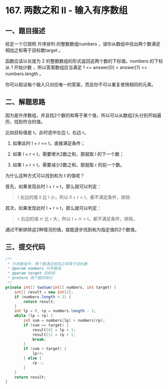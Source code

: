 # 167. 两数之和 II - 输入有序数组

## 一、题目描述

给定一个已按照 升序排列 的整数数组numbers ，请你从数组中找出两个数满足相加之和等于目标数target 。

函数应该以长度为 2 的整数数组的形式返回这两个数的下标值。numbers 的下标 从 1 开始计数 ，所以答案数组应当满足 1 <= answer[0] < answer[1] <= numbers.length 。

你可以假设每个输入只对应唯一的答案，而且你不可以重复使用相同的元素。

## 二、解题思路

因为是升序数组，并且找2个数的和等于某个值，所以可以从数组2头分别开始遍历，找到符合的值。

比如目标值是 t，此时选中左边 l，右边 r。

1. 如果此时 l + r == t，直接满足条件；

2. 如果 l + r < t，需要增大2数之和，那就取 l 的下一个数；

3. 如果 l + r > t，需要减少2数之和，那就取 r 的前一个数。

为什么这种方式可以找到和为 t 的值呢？

首先，如果发现此时 l + r < t，那么就可以判定：

> l 左边的值 ll 比 l 小，所以 ll + r < t，都不满足条件，排除.

其次，如果发现此时 l + r > t，那么就可以判定：

> r 右边的值 rr 比 r 大，所以 l + rr > t，都不满足条件，排除。

通过不断排除这2种情况的值，就能逐步找到和为指定值的2个数值。

## 三、提交代码

```java
/**
 * 升序数组中，两个数满足相加之和等于目标数
 * @param numbers 升序数组
 * @param target 目标和
 * @return 两个数的索引
 */
private int[] twoSum(int[] numbers, int target) {
    int[] result = new int[2];
    if (numbers.length < 2) {
        return result;
    }
    int lp = 0, rp = numbers.length - 1;
    while (lp < rp) {
        int sum = numbers[lp] + numbers[rp];
        if (sum == target) {
            result[0] = lp + 1;
            result[1] = rp + 1;
            break;
        }
        if (sum < target) {
            lp++;
        } else {
            rp--;
        }
    }
    return result;
}
```